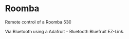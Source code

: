 Roomba
======

Remote control of a Roomba 530

Via Bluetooth using a Adafruit - Bluetooth Bluefruit EZ-Link.

